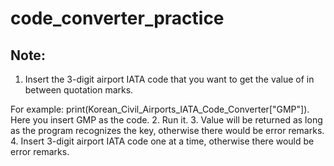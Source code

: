# code_converter_practice
## Note:
1. Insert the 3-digit airport IATA code that you want to get the value of in between quotation marks.

For example: print(Korean_Civil_Airports_IATA_Code_Converter["GMP"]). Here you insert GMP as the code.
2. Run it.
3. Value will be returned as long as the program recognizes the key, otherwise there would be error remarks.
4. Insert 3-digit airport IATA code one at a time, otherwise there would be error remarks.
